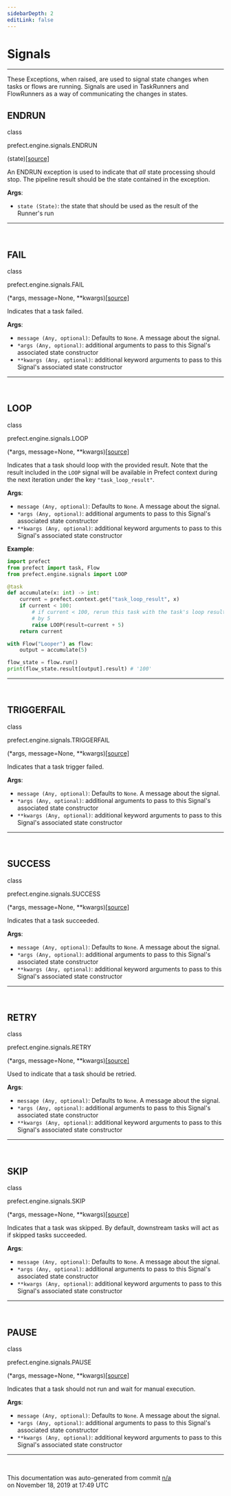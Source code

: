 ```yaml
---
sidebarDepth: 2
editLink: false
---
```

# Signals
---
These Exceptions, when raised, are used to signal state changes when tasks or flows are running. Signals
are used in TaskRunners and FlowRunners as a way of communicating the changes in states.
 ## ENDRUN
 <div class='class-sig' id='prefect-engine-signals-endrun'><p class="prefect-sig">class </p><p class="prefect-class">prefect.engine.signals.ENDRUN</p>(state)<span class="source"><a href="https://github.com/PrefectHQ/prefect/blob/master/src/prefect/engine/signals.py#L10">[source]</a></span></div>

An ENDRUN exception is used to indicate that _all_ state processing should stop. The pipeline result should be the state contained in the exception.

**Args**:     <ul class="args"><li class="args">`state (State)`: the state that should be used as the result of the Runner's run</li></ul>


---
<br>

 ## FAIL
 <div class='class-sig' id='prefect-engine-signals-fail'><p class="prefect-sig">class </p><p class="prefect-class">prefect.engine.signals.FAIL</p>(*args, message=None, **kwargs)<span class="source"><a href="https://github.com/PrefectHQ/prefect/blob/master/src/prefect/engine/signals.py#L44">[source]</a></span></div>

Indicates that a task failed.

**Args**:     <ul class="args"><li class="args">`message (Any, optional)`: Defaults to `None`. A message about the signal.     </li><li class="args">`*args (Any, optional)`: additional arguments to pass to this Signal's         associated state constructor     </li><li class="args">`**kwargs (Any, optional)`: additional keyword arguments to pass to this Signal's         associated state constructor</li></ul>


---
<br>

 ## LOOP
 <div class='class-sig' id='prefect-engine-signals-loop'><p class="prefect-sig">class </p><p class="prefect-class">prefect.engine.signals.LOOP</p>(*args, message=None, **kwargs)<span class="source"><a href="https://github.com/PrefectHQ/prefect/blob/master/src/prefect/engine/signals.py#L59">[source]</a></span></div>

Indicates that a task should loop with the provided result.  Note that the result included in the `LOOP` signal will be available in Prefect context during the next iteration under the key `"task_loop_result"`.

**Args**:     <ul class="args"><li class="args">`message (Any, optional)`: Defaults to `None`. A message about the signal.     </li><li class="args">`*args (Any, optional)`: additional arguments to pass to this Signal's         associated state constructor     </li><li class="args">`**kwargs (Any, optional)`: additional keyword arguments to pass to this Signal's         associated state constructor</li></ul>**Example**: 
```python
import prefect
from prefect import task, Flow
from prefect.engine.signals import LOOP

@task
def accumulate(x: int) -> int:
    current = prefect.context.get("task_loop_result", x)
    if current < 100:
        # if current < 100, rerun this task with the task's loop result incremented
        # by 5
        raise LOOP(result=current + 5)
    return current

with Flow("Looper") as flow:
    output = accumulate(5)

flow_state = flow.run()
print(flow_state.result[output].result) # '100'

```


---
<br>

 ## TRIGGERFAIL
 <div class='class-sig' id='prefect-engine-signals-triggerfail'><p class="prefect-sig">class </p><p class="prefect-class">prefect.engine.signals.TRIGGERFAIL</p>(*args, message=None, **kwargs)<span class="source"><a href="https://github.com/PrefectHQ/prefect/blob/master/src/prefect/engine/signals.py#L104">[source]</a></span></div>

Indicates that a task trigger failed.

**Args**:     <ul class="args"><li class="args">`message (Any, optional)`: Defaults to `None`. A message about the signal.     </li><li class="args">`*args (Any, optional)`: additional arguments to pass to this Signal's         associated state constructor     </li><li class="args">`**kwargs (Any, optional)`: additional keyword arguments to pass to this Signal's         associated state constructor</li></ul>


---
<br>

 ## SUCCESS
 <div class='class-sig' id='prefect-engine-signals-success'><p class="prefect-sig">class </p><p class="prefect-class">prefect.engine.signals.SUCCESS</p>(*args, message=None, **kwargs)<span class="source"><a href="https://github.com/PrefectHQ/prefect/blob/master/src/prefect/engine/signals.py#L119">[source]</a></span></div>

Indicates that a task succeeded.

**Args**:     <ul class="args"><li class="args">`message (Any, optional)`: Defaults to `None`. A message about the signal.     </li><li class="args">`*args (Any, optional)`: additional arguments to pass to this Signal's         associated state constructor     </li><li class="args">`**kwargs (Any, optional)`: additional keyword arguments to pass to this Signal's         associated state constructor</li></ul>


---
<br>

 ## RETRY
 <div class='class-sig' id='prefect-engine-signals-retry'><p class="prefect-sig">class </p><p class="prefect-class">prefect.engine.signals.RETRY</p>(*args, message=None, **kwargs)<span class="source"><a href="https://github.com/PrefectHQ/prefect/blob/master/src/prefect/engine/signals.py#L134">[source]</a></span></div>

Used to indicate that a task should be retried.

**Args**:     <ul class="args"><li class="args">`message (Any, optional)`: Defaults to `None`. A message about the signal.     </li><li class="args">`*args (Any, optional)`: additional arguments to pass to this Signal's         associated state constructor     </li><li class="args">`**kwargs (Any, optional)`: additional keyword arguments to pass to this Signal's         associated state constructor</li></ul>


---
<br>

 ## SKIP
 <div class='class-sig' id='prefect-engine-signals-skip'><p class="prefect-sig">class </p><p class="prefect-class">prefect.engine.signals.SKIP</p>(*args, message=None, **kwargs)<span class="source"><a href="https://github.com/PrefectHQ/prefect/blob/master/src/prefect/engine/signals.py#L149">[source]</a></span></div>

Indicates that a task was skipped. By default, downstream tasks will act as if skipped tasks succeeded.

**Args**:     <ul class="args"><li class="args">`message (Any, optional)`: Defaults to `None`. A message about the signal.     </li><li class="args">`*args (Any, optional)`: additional arguments to pass to this Signal's         associated state constructor     </li><li class="args">`**kwargs (Any, optional)`: additional keyword arguments to pass to this Signal's         associated state constructor</li></ul>


---
<br>

 ## PAUSE
 <div class='class-sig' id='prefect-engine-signals-pause'><p class="prefect-sig">class </p><p class="prefect-class">prefect.engine.signals.PAUSE</p>(*args, message=None, **kwargs)<span class="source"><a href="https://github.com/PrefectHQ/prefect/blob/master/src/prefect/engine/signals.py#L165">[source]</a></span></div>

Indicates that a task should not run and wait for manual execution.

**Args**:     <ul class="args"><li class="args">`message (Any, optional)`: Defaults to `None`. A message about the signal.     </li><li class="args">`*args (Any, optional)`: additional arguments to pass to this Signal's         associated state constructor     </li><li class="args">`**kwargs (Any, optional)`: additional keyword arguments to pass to this Signal's         associated state constructor</li></ul>


---
<br>


<p class="auto-gen">This documentation was auto-generated from commit <a href='https://github.com/PrefectHQ/prefect/commit/n/a'>n/a</a> </br>on November 18, 2019 at 17:49 UTC</p>
